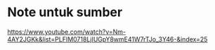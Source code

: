 # Note untuk sumber

<https://www.youtube.com/watch?v=Nm-4AY2JGKk&list=PLFIM0718LjIUGpY8wmE41W7rTJo_3Y46-&index=25>
